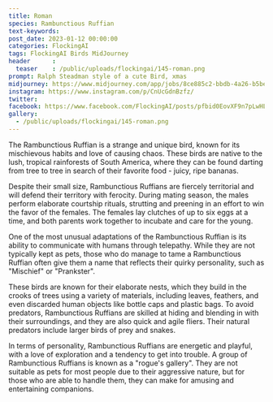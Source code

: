 ```yaml
---
title: Roman
species: Rambunctious Ruffian
text-keywords: 
post_date: 2023-01-12 00:00:00
categories: FlockingAI
tags: FlockingAI Birds MidJourney 
header      :
  teaser    : /public/uploads/flockingai/145-roman.png
prompt: Ralph Steadman style of a cute Bird, xmas
midjourney: https://www.midjourney.com/app/jobs/8ce885c2-bbdb-4a26-b5be-391400c4c69d
instagram: https://www.instagram.com/p/CnUcGdnBzfz/
twitter: 
facebook: https://www.facebook.com/FlockingAI/posts/pfbid0EovXF9n7pLwHLKURCJhVe8n1z5Ek2xchtdSgccRAp9vxLjM4EsS6omwhDApVnELZl
gallery: 
  - /public/uploads/flockingai/145-roman.png
---
```


The Rambunctious Ruffian is a strange and unique bird, known for its mischievous habits and love of causing chaos. These birds are native to the lush, tropical rainforests of South America, where they can be found darting from tree to tree in search of their favorite food - juicy, ripe bananas.

Despite their small size, Rambunctious Ruffians are fiercely territorial and will defend their territory with ferocity. During mating season, the males perform elaborate courtship rituals, strutting and preening in an effort to win the favor of the females. The females lay clutches of up to six eggs at a time, and both parents work together to incubate and care for the young.

One of the most unusual adaptations of the Rambunctious Ruffian is its ability to communicate with humans through telepathy. While they are not typically kept as pets, those who do manage to tame a Rambunctious Ruffian often give them a name that reflects their quirky personality, such as "Mischief" or "Prankster".

These birds are known for their elaborate nests, which they build in the crooks of trees using a variety of materials, including leaves, feathers, and even discarded human objects like bottle caps and plastic bags. To avoid predators, Rambunctious Ruffians are skilled at hiding and blending in with their surroundings, and they are also quick and agile fliers. Their natural predators include larger birds of prey and snakes.

In terms of personality, Rambunctious Ruffians are energetic and playful, with a love of exploration and a tendency to get into trouble. A group of Rambunctious Ruffians is known as a "rogue's gallery". They are not suitable as pets for most people due to their aggressive nature, but for those who are able to handle them, they can make for amusing and entertaining companions.
